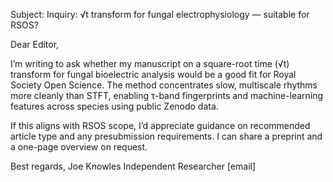 Subject: Inquiry: √t transform for fungal electrophysiology — suitable for RSOS?

Dear Editor,

I’m writing to ask whether my manuscript on a square-root time (√t) transform for fungal bioelectric analysis would be a good fit for Royal Society Open Science. The method concentrates slow, multiscale rhythms more cleanly than STFT, enabling τ-band fingerprints and machine-learning features across species using public Zenodo data.

If this aligns with RSOS scope, I’d appreciate guidance on recommended article type and any presubmission requirements. I can share a preprint and a one-page overview on request.

Best regards,
Joe Knowles
Independent Researcher
[email]
